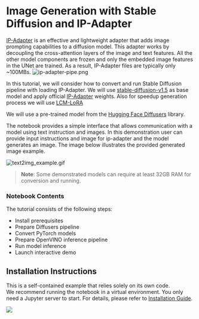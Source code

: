 # Image Generation with Stable Diffusion and IP-Adapter

[IP-Adapter](https://hf.co/papers/2308.06721) is an effective and lightweight adapter that adds image prompting capabilities to a diffusion model. This adapter works by decoupling the cross-attention layers of the image and text features. All the other model components are frozen and only the embedded image features in the UNet are trained. As a result, IP-Adapter files are typically only ~100MBs.
![ip-adapter-pipe.png](https://huggingface.co/h94/IP-Adapter/resolve/main/fig1.png)

In this tutorial, we will consider how to convert and run Stable Diffusion pipeline with loading IP-Adapter. We will use [stable-diffusion-v1.5](https://huggingface.co/runwayml/stable-diffusion-v1-5) as base model and apply official [IP-Adapter](https://huggingface.co/h94/IP-Adapter) weights. Also for speedup generation process we will use [LCM-LoRA](https://huggingface.co/latent-consistency/lcm-lora-sdv1-5)

We will use a pre-trained model from the [Hugging Face Diffusers](https://huggingface.co/docs/diffusers/index) library.

The notebook provides a simple interface that allows communication with a model using text instruction and images. In this demonstration user can provide input instructions and image for ip-adapter and the model generates an image. 
The image below illustrates the provided generated image example.

![text2img_example.gif](https://github.com/openvinotoolkit/openvino_notebooks/assets/29454499/e07f21a6-a7cf-49cf-bd2f-ec26cb7276d6)

>**Note**: Some demonstrated models can require at least 32GB RAM for conversion and running.

### Notebook Contents

The tutorial consists of the following steps:

- Install prerequisites
- Prepare Diffusers pipeline
- Convert PyTorch models
- Prepare OpenVINO inference pipeline
- Run model inference
- Launch interactive demo

## Installation Instructions

This is a self-contained example that relies solely on its own code.</br>
We recommend  running the notebook in a virtual environment. You only need a Jupyter server to start.
For details, please refer to [Installation Guide](../../README.md).

<img referrerpolicy="no-referrer-when-downgrade" src="https://static.scarf.sh/a.png?x-pxid=5b5a4db0-7875-4bfb-bdbd-01698b5b1a77&file=notebooks/stable-diffusion-ip-adapter/README.md" />
